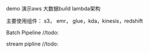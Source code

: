 

demo 演示aws 大数据build lambda架构 

主要使用组件： s3， emr， glue，kda，kinesis，redshift

Batch Pipeline
//todo:


stream pipline
//todo:



